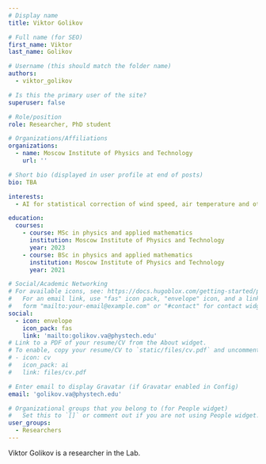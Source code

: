 ```yaml
---
# Display name
title: Viktor Golikov

# Full name (for SEO)
first_name: Viktor
last_name: Golikov

# Username (this should match the folder name)
authors:
  - viktor_golikov

# Is this the primary user of the site?
superuser: false

# Role/position
role: Researcher, PhD student

# Organizations/Affiliations
organizations:
  - name: Moscow Institute of Physics and Technology
    url: ''

# Short bio (displayed in user profile at end of posts)
bio: TBA

interests:
  - AI for statistical correction of wind speed, air temperature and other meteorological characteristics

education:
  courses:
    - course: MSc in physics and applied mathematics
      institution: Moscow Institute of Physics and Technology
      year: 2023
    - course: BSc in physics and applied mathematics
      institution: Moscow Institute of Physics and Technology
      year: 2021

# Social/Academic Networking
# For available icons, see: https://docs.hugoblox.com/getting-started/page-builder/#icons
#   For an email link, use "fas" icon pack, "envelope" icon, and a link in the
#   form "mailto:your-email@example.com" or "#contact" for contact widget.
social:
  - icon: envelope
    icon_pack: fas
    link: 'mailto:golikov.va@phystech.edu'
# Link to a PDF of your resume/CV from the About widget.
# To enable, copy your resume/CV to `static/files/cv.pdf` and uncomment the lines below.
# - icon: cv
#   icon_pack: ai
#   link: files/cv.pdf

# Enter email to display Gravatar (if Gravatar enabled in Config)
email: 'golikov.va@phystech.edu'

# Organizational groups that you belong to (for People widget)
#   Set this to `[]` or comment out if you are not using People widget.
user_groups:
  - Researchers
---
```


Viktor Golikov is a researcher in the Lab.